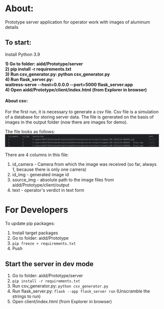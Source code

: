 # About:
Prototype server application for operator work with images of aluminum details

## To start:
Install Python 3.9

<b>1) Go to folder: aidd/Prototype/server</b> <br>
<b>2) pip install -r requirements.txt</b> <br>
<b>3) Run csv_generator.py: python csv_generator.py </b> <br>
<b>4) Run flask_server.py: <br> waitress-serve --host=0.0.0.0 --port=5000 flask_server:app </b> <br>
<b>4) Open aidd/Prototype/client/index.html (from Explorer in browser)  </b> <br>

#### About csv:

For the first run, it is necessary to generate a csv file.
Csv file is a simulation of a database for storing server data.
The file is generated on the basis of images in the output folder (now there are images for demo). 

The file looks as follows:
![img.png](Documentation/images/img.png)

There are 4 columns in this file:
1) id_camera - Camera from which the image was received (so far, always 1, because there is only one camera)
2) id_img - generated image id
3) source_img - absolute path to the image files from aidd/Prototype/client/output
4) text - operator's verdict in text form


# For Developers
To update pip packages:

1) Install target packages
2) Go to folder: aidd/Prototype
3) ```pip freeze > requirements.txt```
4) Push

## Start the server in dev mode
1) Go to folder: aidd/Prototype/server
2) ```pip install -r requirements.txt```
3) Run csv_generator.py: ```python csv_generator.py``` 
4) Run flask_server.py: ```flask --app flask_server run``` (Unscramble the strings to run)
5) Open client/index.html (from Explorer in browser)
